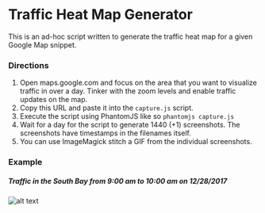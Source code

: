 # Traffic Heat Map Generator

This is an ad-hoc script written to generate the traffic heat map for a given Google Map snippet.

### Directions
1. Open maps.google.com and focus on the area that you want to visualize traffic in over a day. Tinker with the zoom levels and enable traffic updates on the map.
2. Copy this URL and paste it into the `capture.js` script.
3. Execute the script using PhantomJS like so `phantomjs capture.js`
4. Wait for a day for the script to generate 1440 (+1) screenshots. The screenshots have timestamps in the filenames itself.
5. You can use ImageMagick stitch a GIF from the individual screenshots.

### Example
##### Traffic in the South Bay from 9:00 am to 10:00 am on 12/28/2017
![alt  text](https://github.com/torcellite/traffic-heat-map/blob/master/demo.gif)

